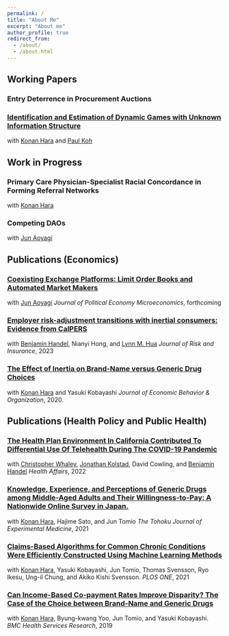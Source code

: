 ```yaml
---
permalink: /
title: "About Me"
excerpt: "About me"
author_profile: true
redirect_from: 
  - /about/
  - /about.html
---
```



## Working Papers

### Entry Deterrence in Procurement Auctions

### [Identification and Estimation of Dynamic Games with Unknown Information Structure](https://arxiv.org/abs/2205.03706)
with [Konan Hara](https://harakonan.github.io/) and [Paul Koh](https://www.pskoh.com/)

## Work in Progress

### Primary Care Physician-Specialist Racial Concordance in Forming Referral Networks
with [Konan Hara](https://harakonan.github.io/)

### Competing DAOs
with [Jun Aoyagi](https://jun-aoyagi.webnode.page/)

## Publications (Economics)

### [Coexisting Exchange Platforms: Limit Order Books and Automated Market Makers](https://papers.ssrn.com/sol3/papers.cfm?abstract_id=3808755)
with [Jun Aoyagi](https://jun-aoyagi.webnode.page/)
 *Journal of Political Economy Microeconomics*, forthcoming

### [Employer risk-adjustment transitions with inertial consumers: Evidence from CalPERS](https://onlinelibrary.wiley.com/doi/full/10.1111/jori.12417)
with [Benjamin Handel](https://www.benjaminhandel.com/), Nianyi Hong, and [Lynn M. Hua](https://www.lynnmhua.com/)
*Journal of Risk and Insurance*, 2023


### [The Effect of Inertia on Brand-Name versus Generic Drug Choices](https://www.sciencedirect.com/science/article/pii/S0167268119304147?via%3Dihub)
with [Konan Hara](https://harakonan.github.io/) and Yasuki Kobayashi
*Journal of Economic Behavior & Organization*, 2020.

## Publications (Health Policy and Public Health)
### [The Health Plan Environment In California Contributed To Differential Use Of Telehealth During The COVID-19 Pandemic](https://www.healthaffairs.org/doi/full/10.1377/hlthaff.2022.00464)
with [Christopher Whaley](https://vivo.brown.edu/display/cmwhaley), [Jonathan Kolstad](https://www.jkolstad.org/), David Cowling, and [Benjamin Handel](https://www.benjaminhandel.com/)
*Health Affairs*, 2022

### [Knowledge, Experience, and Perceptions of Generic Drugs among Middle-Aged Adults and Their Willingness-to-Pay: A Nationwide Online Survey in Japan.](https://www.jstage.jst.go.jp/article/tjem/255/1/255_9/_article)
with [Konan Hara](https://harakonan.github.io/), Hajime Sato, and Jun Tomio
*The Tohoku Journal of Experimental Medicine*, 2021

### [Claims-Based Algorithms for Common Chronic Conditions Were Efficiently Constructed Using Machine Learning Methods](https://journals.plos.org/plosone/article?id=10.1371/journal.pone.0254394)
with [Konan Hara](https://harakonan.github.io/), Yasuki Kobayashi, Jun Tomio, Thomas Svensson, Ryo Ikesu, Ung-il Chung, and Akiko Kishi Svensson.
*PLOS ONE*, 2021

### [Can Income-Based Co-payment Rates Improve Disparity? The Case of the Choice between Brand-Name and Generic Drugs](https://bmchealthservres.biomedcentral.com/articles/10.1186/s12913-019-4598-8)
with [Konan Hara](https://harakonan.github.io/), Byung-kwang Yoo, Jun Tomio, and Yasuki Kobayashi.
*BMC Health Services Research*, 2019